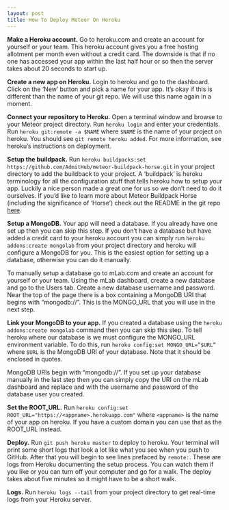 ```yaml
---
layout: post
title: How To Deploy Meteor On Heroku
---
```


**Make a Heroku account.** Go to heroku.com and create an account for yourself or your team. This heroku account gives you a free hosting allotment per month even without a credit card. The downside is that if no one has accessed your app within the last half hour or so then the server takes about 20 seconds to start up.


**Create a new app on Heroku.** Login to heroku and go to the dashboard. Click on the ‘New’ button and pick a name for your app. It’s okay if this is different than the name of your git repo. We will use this name again in a moment. 


**Connect your repository to Heroku.** Open a terminal window and browse to your Meteor project directory. Run 
`heroku login` and enter your credentials. Run `heroku git:remote -a $NAME` where `$NAME` is the name of your project on heroku. You should see `git remote heroku added`. For more information, see heroku’s instructions on deployment. 


**Setup the buildpack.** Run `heroku buildpacks:set https://github.com/AdmitHub/meteor-buildpack-horse.git` in your project directory to add the buildback to your project. A ‘buildpack’ is heroku terminology for all the configuration stuff that tells heroku how to setup your app. Luckily a nice person made a great one for us so we don’t need to do it ourselves. If you’d like to learn more about Meteor Buildpack Horse (including the significance of ‘Horse’) check out the README in the git repo [here](https://github.com/AdmitHub/meteor-buildpack-horse).


**Setup a MongoDB.** Your app will need a database. If you already have one set up then you can skip this step. If you don’t have a database but have added a credit card to your heroku account you can simply run `heroku addons:create mongolab` from your project directory and heroku will configure a MongoDB for you. This is the easiest option for setting up a database, otherwise you can do it manually.


To manually setup a database go to mLab.com and create an account for yourself or your team. Using the mLab dashboard, create a new database and go to the Users tab. Create a new database username and password. Near the top of the page there is a box containing a MongoDB URI that begins with “mongodb://”. This is the MONGO_URL that you will use in the next step.


**Link your MongoDB to your app.** If you created a database using the `heroku addons:create mongolab` command then you can skip this step. To tell heroku where our database is we must configure the MONGO_URL environment variable. To do this, run `heroku config:set MONGO_URL=”$URL”` where `$URL` is the MongoDB URI of your database. Note that it should be enclosed in quotes.


MongoDB URIs begin with “mongodb://”. If you set up your database manually in the last step then you can simply copy the URI on the mLab dashboard and replace <dbuser> and <dbpassword> with the username and password of the database user you created.


**Set the ROOT_URL.** Run `heroku config:set ROOT_URL="https://<appname>.herokuapp.com"` where `<appname>` is the name of your app on heroku. If you have a custom domain you can use that as the ROOT_URL instead. 


**Deploy.** Run `git push heroku master` to deploy to heroku. Your terminal will print some short logs that look a lot like what you see when you push to GitHub. After that you will begin to see lines prefaced by `remote:`. These are logs from Heroku documenting the setup process. You can watch them if you like or you can turn off your computer and go for a walk. The deploy takes about five minutes so it might have to be a short walk.

**Logs.** Run `heroku logs --tail` from your project directory to get real-time logs from your Heroku server. 
